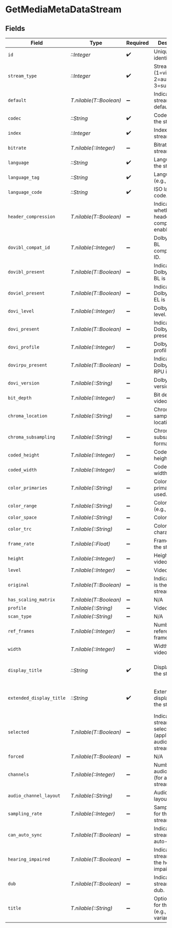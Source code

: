 # GetMediaMetaDataStream


## Fields

| Field                                                                | Type                                                                 | Required                                                             | Description                                                          | Example                                                              |
| -------------------------------------------------------------------- | -------------------------------------------------------------------- | -------------------------------------------------------------------- | -------------------------------------------------------------------- | -------------------------------------------------------------------- |
| `id`                                                                 | *::Integer*                                                          | :heavy_check_mark:                                                   | Unique stream identifier.                                            | 1002625                                                              |
| `stream_type`                                                        | *::Integer*                                                          | :heavy_check_mark:                                                   | Stream type (1=video, 2=audio, 3=subtitle).                          | 1                                                                    |
| `default`                                                            | *T.nilable(T::Boolean)*                                              | :heavy_minus_sign:                                                   | Indicates if this stream is default.                                 | true                                                                 |
| `codec`                                                              | *::String*                                                           | :heavy_check_mark:                                                   | Codec used by the stream.                                            | hevc                                                                 |
| `index`                                                              | *::Integer*                                                          | :heavy_check_mark:                                                   | Index of the stream.                                                 | 0                                                                    |
| `bitrate`                                                            | *T.nilable(::Integer)*                                               | :heavy_minus_sign:                                                   | Bitrate of the stream.                                               | 24743                                                                |
| `language`                                                           | *::String*                                                           | :heavy_check_mark:                                                   | Language of the stream.                                              | English                                                              |
| `language_tag`                                                       | *::String*                                                           | :heavy_check_mark:                                                   | Language tag (e.g., en).                                             | en                                                                   |
| `language_code`                                                      | *::String*                                                           | :heavy_check_mark:                                                   | ISO language code.                                                   | eng                                                                  |
| `header_compression`                                                 | *T.nilable(T::Boolean)*                                              | :heavy_minus_sign:                                                   | Indicates whether header compression is enabled.                     | true                                                                 |
| `dovibl_compat_id`                                                   | *T.nilable(::Integer)*                                               | :heavy_minus_sign:                                                   | Dolby Vision BL compatibility ID.                                    | 1                                                                    |
| `dovibl_present`                                                     | *T.nilable(T::Boolean)*                                              | :heavy_minus_sign:                                                   | Indicates if Dolby Vision BL is present.                             | true                                                                 |
| `doviel_present`                                                     | *T.nilable(T::Boolean)*                                              | :heavy_minus_sign:                                                   | Indicates if Dolby Vision EL is present.                             | false                                                                |
| `dovi_level`                                                         | *T.nilable(::Integer)*                                               | :heavy_minus_sign:                                                   | Dolby Vision level.                                                  | 6                                                                    |
| `dovi_present`                                                       | *T.nilable(T::Boolean)*                                              | :heavy_minus_sign:                                                   | Indicates if Dolby Vision is present.                                | true                                                                 |
| `dovi_profile`                                                       | *T.nilable(::Integer)*                                               | :heavy_minus_sign:                                                   | Dolby Vision profile.                                                | 8                                                                    |
| `dovirpu_present`                                                    | *T.nilable(T::Boolean)*                                              | :heavy_minus_sign:                                                   | Indicates if Dolby Vision RPU is present.                            | true                                                                 |
| `dovi_version`                                                       | *T.nilable(::String)*                                                | :heavy_minus_sign:                                                   | Dolby Vision version.                                                | 1.0                                                                  |
| `bit_depth`                                                          | *T.nilable(::Integer)*                                               | :heavy_minus_sign:                                                   | Bit depth of the video stream.                                       | 10                                                                   |
| `chroma_location`                                                    | *T.nilable(::String)*                                                | :heavy_minus_sign:                                                   | Chroma sample location.                                              | topleft                                                              |
| `chroma_subsampling`                                                 | *T.nilable(::String)*                                                | :heavy_minus_sign:                                                   | Chroma subsampling format.                                           | 4:2:0                                                                |
| `coded_height`                                                       | *T.nilable(::Integer)*                                               | :heavy_minus_sign:                                                   | Coded video height.                                                  | 1608                                                                 |
| `coded_width`                                                        | *T.nilable(::Integer)*                                               | :heavy_minus_sign:                                                   | Coded video width.                                                   | 3840                                                                 |
| `color_primaries`                                                    | *T.nilable(::String)*                                                | :heavy_minus_sign:                                                   | Color primaries used.                                                | bt2020                                                               |
| `color_range`                                                        | *T.nilable(::String)*                                                | :heavy_minus_sign:                                                   | Color range (e.g., tv).                                              | tv                                                                   |
| `color_space`                                                        | *T.nilable(::String)*                                                | :heavy_minus_sign:                                                   | Color space.                                                         | bt2020nc                                                             |
| `color_trc`                                                          | *T.nilable(::String)*                                                | :heavy_minus_sign:                                                   | Color transfer characteristics.                                      | smpte2084                                                            |
| `frame_rate`                                                         | *T.nilable(::Float)*                                                 | :heavy_minus_sign:                                                   | Frame rate of the stream.                                            | 23.976                                                               |
| `height`                                                             | *T.nilable(::Integer)*                                               | :heavy_minus_sign:                                                   | Height of the video stream.                                          | 1602                                                                 |
| `level`                                                              | *T.nilable(::Integer)*                                               | :heavy_minus_sign:                                                   | Video level.                                                         | 150                                                                  |
| `original`                                                           | *T.nilable(T::Boolean)*                                              | :heavy_minus_sign:                                                   | Indicates if this is the original stream.                            | true                                                                 |
| `has_scaling_matrix`                                                 | *T.nilable(T::Boolean)*                                              | :heavy_minus_sign:                                                   | N/A                                                                  | false                                                                |
| `profile`                                                            | *T.nilable(::String)*                                                | :heavy_minus_sign:                                                   | Video profile.                                                       | main 10                                                              |
| `scan_type`                                                          | *T.nilable(::String)*                                                | :heavy_minus_sign:                                                   | N/A                                                                  | progressive                                                          |
| `ref_frames`                                                         | *T.nilable(::Integer)*                                               | :heavy_minus_sign:                                                   | Number of reference frames.                                          | 1                                                                    |
| `width`                                                              | *T.nilable(::Integer)*                                               | :heavy_minus_sign:                                                   | Width of the video stream.                                           | 3840                                                                 |
| `display_title`                                                      | *::String*                                                           | :heavy_check_mark:                                                   | Display title for the stream.                                        | 4K DoVi/HDR10 (HEVC Main 10)                                         |
| `extended_display_title`                                             | *::String*                                                           | :heavy_check_mark:                                                   | Extended display title for the stream.                               | 4K DoVi/HDR10 (HEVC Main 10)                                         |
| `selected`                                                           | *T.nilable(T::Boolean)*                                              | :heavy_minus_sign:                                                   | Indicates if this stream is selected (applicable for audio streams). | true                                                                 |
| `forced`                                                             | *T.nilable(T::Boolean)*                                              | :heavy_minus_sign:                                                   | N/A                                                                  | true                                                                 |
| `channels`                                                           | *T.nilable(::Integer)*                                               | :heavy_minus_sign:                                                   | Number of audio channels (for audio streams).                        | 6                                                                    |
| `audio_channel_layout`                                               | *T.nilable(::String)*                                                | :heavy_minus_sign:                                                   | Audio channel layout.                                                | 5.1(side)                                                            |
| `sampling_rate`                                                      | *T.nilable(::Integer)*                                               | :heavy_minus_sign:                                                   | Sampling rate for the audio stream.                                  | 48000                                                                |
| `can_auto_sync`                                                      | *T.nilable(T::Boolean)*                                              | :heavy_minus_sign:                                                   | Indicates if the stream can auto-sync.                               | false                                                                |
| `hearing_impaired`                                                   | *T.nilable(T::Boolean)*                                              | :heavy_minus_sign:                                                   | Indicates if the stream is for the hearing impaired.                 | true                                                                 |
| `dub`                                                                | *T.nilable(T::Boolean)*                                              | :heavy_minus_sign:                                                   | Indicates if the stream is a dub.                                    | true                                                                 |
| `title`                                                              | *T.nilable(::String)*                                                | :heavy_minus_sign:                                                   | Optional title for the stream (e.g., language variant).              | SDH                                                                  |
